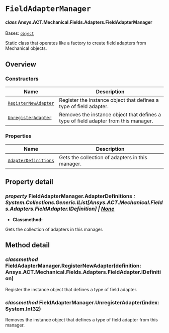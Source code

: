 # `FieldAdapterManager`

<a id="ansys.mechanical.stubs.v241.Ansys.ACT.Mechanical.Fields.Adapters.FieldAdapterManager"></a>

#### *class* Ansys.ACT.Mechanical.Fields.Adapters.FieldAdapterManager

Bases: [`object`](https://docs.python.org/3/library/functions.html#object)

Static class that operates like a factory to create field adapters from Mechanical objects.

<!-- !! processed by numpydoc !! -->

<a id="overview"></a>

## Overview

### Constructors

| Name | Description |
|-------------------------------------------------------------------|-------------------------------------------------------------------------------------|
| [`RegisterNewAdapter`](#FieldAdapterManager.RegisterNewAdapter)   | Register the instance object that defines a type of field adapter.                  |
| [`UnregisterAdapter`](#FieldAdapterManager.UnregisterAdapter)     | Removes the instance object that defines a type of field adapter from this manager. |

### Properties

| Name | Description |
|-------------------------------------------------------------------|----------------------------------------------------|
| [`AdapterDefinitions`](#FieldAdapterManager.AdapterDefinitions)   | Gets the collection of adapters in this manager.   |

<a id="property-detail"></a>

## Property detail

<a id="FieldAdapterManager.AdapterDefinitions"></a>

### *property* FieldAdapterManager.AdapterDefinitions *: System.Collections.Generic.IList[Ansys.ACT.Mechanical.Fields.Adapters.FieldAdapter.IDefinition] | [None](https://docs.python.org/3/library/constants.html#None)*

* **Classmethod:**

Gets the collection of adapters in this manager.

<!-- !! processed by numpydoc !! -->

<a id="method-detail"></a>

## Method detail

<a id="FieldAdapterManager.RegisterNewAdapter"></a>

### *classmethod* FieldAdapterManager.RegisterNewAdapter(definition: Ansys.ACT.Mechanical.Fields.Adapters.FieldAdapter.IDefinition)

Register the instance object that defines a type of field adapter.

<!-- !! processed by numpydoc !! -->

<a id="FieldAdapterManager.UnregisterAdapter"></a>

### *classmethod* FieldAdapterManager.UnregisterAdapter(index: System.Int32)

Removes the instance object that defines a type of field adapter from this manager.

<!-- !! processed by numpydoc !! -->

